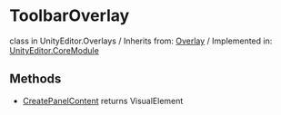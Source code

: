 # ToolbarOverlay
class in UnityEditor.Overlays
 / Inherits from: <a href="https://docs.unity3d.com/6000.2/Documentation/ScriptReference/Overlay.html">Overlay</a> / Implemented in: <a href="https://docs.unity3d.com/6000.2/Documentation/ScriptReference/UnityEditor.CoreModule.html">UnityEditor.CoreModule</a>

## Methods
- <a href="https://docs.unity3d.com/6000.2/Documentation/ScriptReference/ToolbarOverlay.CreatePanelContent.html">CreatePanelContent</a> returns VisualElement
